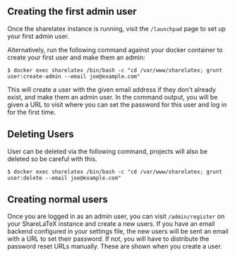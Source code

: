 ## Creating the first admin user

Once the sharelatex instance is running, visit the `/launchpad` page to set up your first admin user. 


Alternatively, run the following command against your docker container to create your first user and make them an admin:

```
$ docker exec sharelatex /bin/bash -c "cd /var/www/sharelatex; grunt user:create-admin --email joe@example.com"

```

This will create a user with the given email address if they don't already exist, and make them an admin user. In the command output, you will be given a URL to visit where you can set the password for this user and log in for the first time.

## Deleting Users
User can be deleted via the following command, projects will also be deleted so be careful with this.

```
$ docker exec sharelatex /bin/bash -c "cd /var/www/sharelatex; grunt user:delete --email joe@example.com"

```
## Creating normal users

Once you are logged in as an admin user, you can visit `/admin/register` on your ShareLaTeX instance and create a new users. If you have an email backend configured in your settings file, the new users will be sent an email with a URL to set their password. If not, you will have to distribute the password reset URLs manually. These are shown when you create a user.